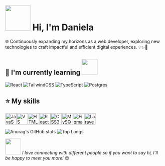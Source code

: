 # <img src="https://media.giphy.com/media/v1.Y2lkPTc5MGI3NjExbXNwdWFudGp6OXE4bnFpdjNucXN1MmV4c3ExeWxxMzd6eTZ0Z3J2cSZlcD12MV9pbnRlcm5hbF9naWZfYnlfaWQmY3Q9cw/4YsfMPYdy568xTzQHc/giphy.gif" width="80">  Hi, I'm Daniela

🌐 Continuously expanding my horizons as a web developer, exploring new technologies to craft impactful and efficient digital experiences. 💡✨🚀


## 🧠 I'm currently learning <img src="https://media.giphy.com/media/v1.Y2lkPTc5MGI3NjExcjU2ano4NHdsZXB1enJ5Y2doaHFycWl1bGt2NmM1N2p3eG5wOHBveCZlcD12MV9pbnRlcm5hbF9naWZfYnlfaWQmY3Q9cw/puiJGJ5TuGQcRenHji/giphy.gif" width="50">
![React](https://img.shields.io/badge/react-%2320232a.svg?style=for-the-badge&logo=react&logoColor=%2361DAFB)
![TailwindCSS](https://img.shields.io/badge/tailwindcss-%2338B2AC.svg?style=for-the-badge&logo=tailwind-css&logoColor=white)
![TypeScript](https://img.shields.io/badge/typescript-%23007ACC.svg?style=for-the-badge&logo=typescript&logoColor=white)
![Postgres](https://img.shields.io/badge/postgres-%23316192.svg?style=for-the-badge&logo=postgresql&logoColor=white)




## ⭐ My skills 
<p align="left">
<a href="https://developer.mozilla.org/en-US/docs/Web/JavaScript" target="_blank" rel="noreferrer"><img src="https://raw.githubusercontent.com/danielcranney/readme-generator/main/public/icons/skills/javascript-colored.svg" width="36" height="36" alt="JavaScript" /></a><a href="https://code.visualstudio.com/" target="_blank" rel="noreferrer"><img src="https://raw.githubusercontent.com/danielcranney/readme-generator/main/public/icons/skills/visualstudiocode.svg" width="36" height="36" alt="VS Code" /></a><a href="https://developer.mozilla.org/en-US/docs/Glossary/HTML5" target="_blank" rel="noreferrer"><img src="https://raw.githubusercontent.com/danielcranney/readme-generator/main/public/icons/skills/html5-colored.svg" width="36" height="36" alt="HTML5" /></a><a href="https://reactjs.org/" target="_blank" rel="noreferrer"><img src="https://raw.githubusercontent.com/danielcranney/readme-generator/main/public/icons/skills/react-colored.svg" width="36" height="36" alt="React" /></a><a href="https://www.w3.org/TR/CSS/#css" target="_blank" rel="noreferrer"><img src="https://raw.githubusercontent.com/danielcranney/readme-generator/main/public/icons/skills/css3-colored.svg" width="36" height="36" alt="CSS3" /></a><a href="https://www.mysql.com/" target="_blank" rel="noreferrer"><img src="https://raw.githubusercontent.com/danielcranney/readme-generator/main/public/icons/skills/mysql-colored.svg" width="36" height="36" alt="MySQL" /></a><a href="https://www.figma.com/" target="_blank" rel="noreferrer"><img src="https://raw.githubusercontent.com/danielcranney/readme-generator/main/public/icons/skills/figma-colored.svg" width="36" height="36" alt="Figma" /></a><a href="https://laravel.com/" target="_blank" rel="noreferrer"><img src="https://raw.githubusercontent.com/danielcranney/readme-generator/main/public/icons/skills/laravel-colored.svg" width="36" height="36" alt="Laravel" /></a>
                    </p>

![Anurag's GitHub stats](https://github-readme-stats.vercel.app/api?username=DevDanielaCN&show_icons=true&theme=tokyonight)
![Top Langs](https://github-readme-stats.vercel.app/api/top-langs/?username=DevDanielaCN&hide_progress=true&theme=tokyonight)

<img src="https://media.giphy.com/media/v1.Y2lkPTc5MGI3NjExb3QzdnB0bGppYWw4MmRpZ2phMXJkNGxkMXpwM28yc2k3MXQ1eXNybyZlcD12MV9pbnRlcm5hbF9naWZfYnlfaWQmY3Q9cw/kEcPvDQL6Tx99veOie/giphy.gif" width="50"> _I love connecting with different people so if you want to say hi, I'll be happy to meet you more!_ 😊
<!--
**DevDanielaCN/DevDanielaCN** is a ✨ _special_ ✨ repository because its `README.md` (this file) appears on your GitHub profile.

Here are some ideas to get you started:

- 🔭 I’m currently working on ...
- 🌱 I’m currently learning ...
- 👯 I’m looking to collaborate on ...
- 🤔 I’m looking for help with ...
- 💬 Ask me about ...
- 📫 How to reach me: ...
- 😄 Pronouns: ...
- ⚡ Fun fact: ...
-->
               
